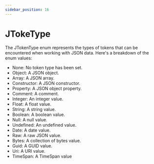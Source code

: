 ```yaml
---
sidebar_position: 16
---
```

# JTokeType

The JTokenType enum represents the types of tokens that can be encountered when working with JSON data. Here's a breakdown of the enum values:

- None: No token type has been set.
- Object: A JSON object.
- Array: A JSON array.
- Constructor: A JSON constructor.
- Property: A JSON object property.
- Comment: A comment.
- Integer: An integer value.
- Float: A float value.
- String: A string value.
- Boolean: A boolean value.
- Null: A null value.
- Undefined: An undefined value.
- Date: A date value.
- Raw: A raw JSON value.
- Bytes: A collection of bytes value.
- Guid: A GUID value.
- Uri: A URI value.
- TimeSpan: A TimeSpan value
